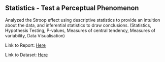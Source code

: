 ## Statistics - Test a Perceptual Phenomenon

Analyzed the Stroop effect using descriptive statistics to provide an intuition about the data, and inferential statistics to draw conclusions. (Statistics, Hypothesis Testing, P-values, Measures of central tendency, Measures of variability, Data Visualisation)

Link to Report: [Here](https://github.com/marinos-st/Data-Analysis-Projects/blob/master/Statistics%20-%20Test%20a%20Perceptual%20Phenomenon%20/Project%20Report.pdf)

Link to Dataset: [Here](https://github.com/marinos-st/Data-Analysis-Projects/blob/master/Statistics%20-%20Test%20a%20Perceptual%20Phenomenon%20/Dataset.csv)